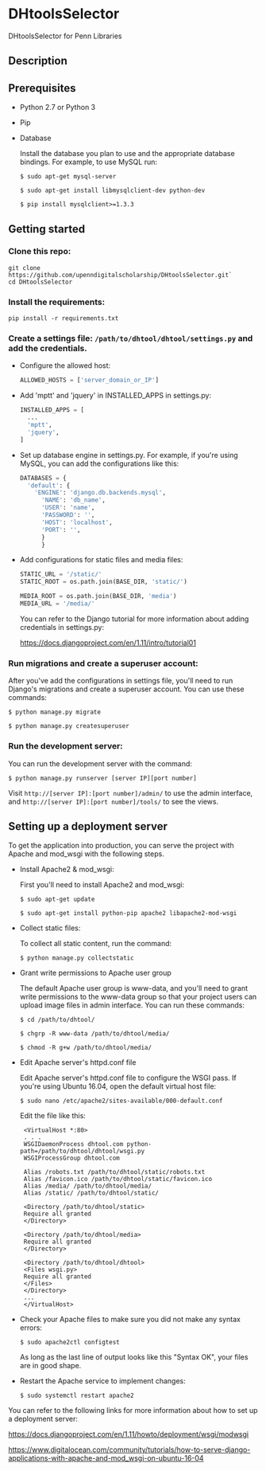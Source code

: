 # DHtoolsSelector
DHtoolsSelector for Penn Libraries
## Description

## Prerequisites
* Python 2.7 or Python 3
* Pip
* Database

   Install the database you plan to use and the appropriate database bindings. For example, to use MySQL run:

   `$ sudo apt-get mysql-server`

   `$ sudo apt-get install libmysqlclient-dev python-dev`

   `$ pip install mysqlclient>=1.3.3`

## Getting started
### Clone this repo:

```
git clone https://github.com/upenndigitalscholarship/DHtoolsSelector.git`
cd DHtoolsSelector
```

### Install the requirements:

  `pip install -r requirements.txt`

### Create a settings file: `/path/to/dhtool/dhtool/settings.py` and add the credentials.
* Configure the allowed host:

   ```python
   ALLOWED_HOSTS = ['server_domain_or_IP']
   ```

* Add 'mptt' and 'jquery' in INSTALLED_APPS in settings.py:

    ```python
    INSTALLED_APPS = [
      ...
      'mptt',
      'jquery',
    ]
    ```
* Set up database engine in settings.py. For example, if you're using MySQL,
  you can add the configurations like this:

  ```python
  DATABASES = {
    'default': {
      'ENGINE': 'django.db.backends.mysql',
        'NAME': 'db_name',
        'USER': 'name',
        'PASSWORD': '',
        'HOST': 'localhost',
        'PORT': '',
        }
        }
  ```

* Add configurations for static files and media files:

  ```python
  STATIC_URL = '/static/'
  STATIC_ROOT = os.path.join(BASE_DIR, 'static/')

  MEDIA_ROOT = os.path.join(BASE_DIR, 'media')
  MEDIA_URL = '/media/'
  ```

  You can refer to the Django tutorial for more information about adding credentials in settings.py:

     https://docs.djangoproject.com/en/1.11/intro/tutorial01

### Run migrations and create a superuser account:

  After you've add the configurations in settings file, you'll need to run Django's migrations and create a superuser account. You can use these commands:

  `$ python manage.py migrate`

  `$ python manage.py createsuperuser`

### Run the development server:

  You can run the development server with the command:

  `$ python manage.py runserver [server IP][port number]`

  Visit `http://[server IP]:[port number]/admin/` to use the admin interface, and `http://[server IP]:[port number]/tools/` to see the views.

## Setting up a deployment server
   To get the application into production, you can serve the project with Apache and mod_wsgi with the following steps.

* Install Apache2 & mod_wsgi:

  First you'll need to install Apache2 and mod_wsgi:

   `$ sudo apt-get update`

   `$ sudo apt-get install python-pip apache2 libapache2-mod-wsgi`

* Collect static files:

  To collect all static content, run the command:

  `$ python manage.py collectstatic`

* Grant write permissions to Apache user group

  The default Apache user group is www-data, and you'll need to grant write permissions to the www-data group so that your project users can upload image files in admin interface. You can run these commands:

    `$ cd /path/to/dhtool/`

    `$ chgrp -R www-data /path/to/dhtool/media/`

    `$ chmod -R g+w /path/to/dhtool/media/`

* Edit Apache server's httpd.conf file

  Edit Apache server's httpd.conf file to configure the WSGI pass. If you're using Ubuntu 16.04, open the default virtual host file:

  `$ sudo nano /etc/apache2/sites-available/000-default.conf`

  Edit the file like this:

  ```
   <VirtualHost *:80>
   . . .
   WSGIDaemonProcess dhtool.com python-path=/path/to/dhtool/dhtool/wsgi.py
   WSGIProcessGroup dhtool.com

   Alias /robots.txt /path/to/dhtool/static/robots.txt
   Alias /favicon.ico /path/to/dhtool/static/favicon.ico
   Alias /media/ /path/to/dhtool/media/
   Alias /static/ /path/to/dhtool/static/

   <Directory /path/to/dhtool/static>
   Require all granted
   </Directory>

   <Directory /path/to/dhtool/media>
   Require all granted
   </Directory>

   <Directory /path/to/dhtool/dhtool>
   <Files wsgi.py>
   Require all granted
   </Files>
   </Directory>
   ...
   </VirtualHost>
   ```

* Check your Apache files to make sure you did not make any syntax errors:

  `$ sudo apache2ctl configtest`

  As long as the last line of output looks like this "Syntax OK", your files are in good shape.

* Restart the Apache service to implement changes:

  `$ sudo systemctl restart apache2`

You can refer to the following links for more information about how to set up a deployment server:

  https://docs.djangoproject.com/en/1.11/howto/deployment/wsgi/modwsgi

  https://www.digitalocean.com/community/tutorials/how-to-serve-django-applications-with-apache-and-mod_wsgi-on-ubuntu-16-04
